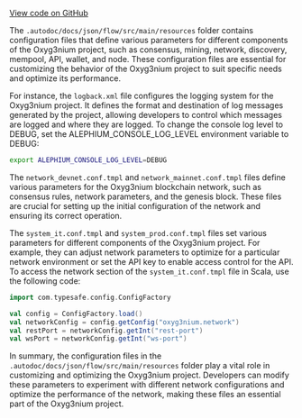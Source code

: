 [View code on GitHub](https://github.com/oxyg3nium/oxyg3nium/.autodoc/docs/json/flow/src/main/resources)

The `.autodoc/docs/json/flow/src/main/resources` folder contains configuration files that define various parameters for different components of the Oxyg3nium project, such as consensus, mining, network, discovery, mempool, API, wallet, and node. These configuration files are essential for customizing the behavior of the Oxyg3nium project to suit specific needs and optimize its performance.

For instance, the `logback.xml` file configures the logging system for the Oxyg3nium project. It defines the format and destination of log messages generated by the project, allowing developers to control which messages are logged and where they are logged. To change the console log level to DEBUG, set the ALEPHIUM_CONSOLE_LOG_LEVEL environment variable to DEBUG:

```bash
export ALEPHIUM_CONSOLE_LOG_LEVEL=DEBUG
```

The `network_devnet.conf.tmpl` and `network_mainnet.conf.tmpl` files define various parameters for the Oxyg3nium blockchain network, such as consensus rules, network parameters, and the genesis block. These files are crucial for setting up the initial configuration of the network and ensuring its correct operation.

The `system_it.conf.tmpl` and `system_prod.conf.tmpl` files set various parameters for different components of the Oxyg3nium project. For example, they can adjust network parameters to optimize for a particular network environment or set the API key to enable access control for the API. To access the network section of the `system_it.conf.tmpl` file in Scala, use the following code:

```scala
import com.typesafe.config.ConfigFactory

val config = ConfigFactory.load()
val networkConfig = config.getConfig("oxyg3nium.network")
val restPort = networkConfig.getInt("rest-port")
val wsPort = networkConfig.getInt("ws-port")
```

In summary, the configuration files in the `.autodoc/docs/json/flow/src/main/resources` folder play a vital role in customizing and optimizing the Oxyg3nium project. Developers can modify these parameters to experiment with different network configurations and optimize the performance of the network, making these files an essential part of the Oxyg3nium project.
